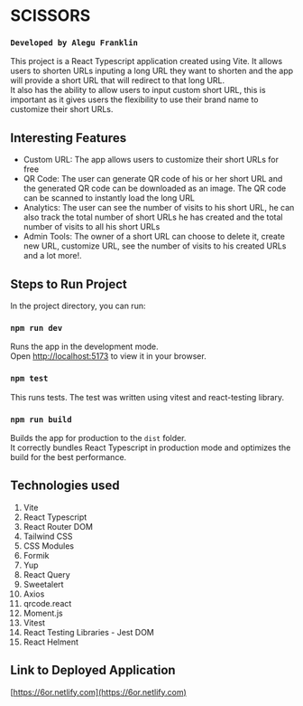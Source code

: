 # SCISSORS

### `Developed by Alegu Franklin`

This project is a React Typescript application created using Vite. It allows users to shorten URLs inputing a long URL they want to shorten and the app will provide a short URL that will redirect to that long URL.\
It also has the ability to allow users to input custom short URL, this is important as it gives users the flexibility to use their brand name to customize their short URLs.

## Interesting Features

- Custom URL: The app allows users to customize their short URLs for free
- QR Code: The user can generate QR code of his or her short URL and the generated QR code can be downloaded as an image. The QR code can be scanned to instantly load the long URL
- Analytics: The user can see the number of visits to his short URL, he can also track the total number of short URLs he has created and the total number of visits to all his short URLs
- Admin Tools: The owner of a short URL can choose to delete it, create new URL, customize URL, see the number of visits to his created URLs and a lot more!.

## Steps to Run Project

In the project directory, you can run:

### `npm run dev`

Runs the app in the development mode.\
Open [http://localhost:5173](http://localhost:5173) to view it in your browser.

### `npm test`

This runs tests. The test was written using vitest and react-testing library.

### `npm run build`

Builds the app for production to the `dist` folder.\
It correctly bundles React Typescript in production mode and optimizes the build for the best performance.

## Technologies used

1. Vite
2. React Typescript
3. React Router DOM
4. Tailwind CSS
5. CSS Modules
6. Formik
7. Yup
8. React Query
9. Sweetalert
10. Axios
11. qrcode.react
12. Moment.js
13. Vitest
14. React Testing Libraries - Jest DOM
15. React Helment

## Link to Deployed Application

[https://6or.netlify.com](https://6or.netlify.com)
